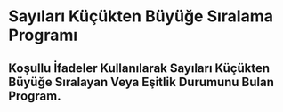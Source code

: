 # Sayıları Küçükten Büyüğe Sıralama Programı
## Koşullu İfadeler Kullanılarak Sayıları Küçükten Büyüğe Sıralayan Veya Eşitlik Durumunu Bulan Program.